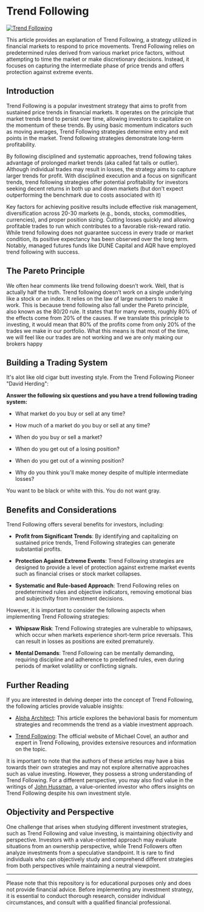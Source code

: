 # Trend Following

[![Trend Following](https://www.tradingview.com/x/V7ksrkps/)](https://www.tradingview.com/x/V7ksrkps/)

This article     provides an explanation of Trend Following, a strategy utilized in financial markets to respond to price movements. Trend Following relies on predetermined rules derived from various market price factors, without attempting to time the market or make discretionary decisions. Instead, it focuses on capturing the intermediate phase of price trends and offers protection against extreme events.

## Introduction

Trend Following is a popular investment strategy that aims to profit from sustained price trends in financial markets. It operates on the principle that market trends tend to persist over time, allowing investors to capitalize on the momentum of these trends. By using basic momentum indicators such as moving averages, Trend Following strategies determine entry and exit points in the market. Trend following strategies demonstrate long-term profitability.

By following disciplined and systematic approaches, trend following takes advantage of prolonged market trends (aka called fat tails or outlier). Although individual trades may result in losses, the strategy aims to capture larger trends for profit. With disciplined execution and a focus on significant trends, trend following strategies offer potential profitability for investors seeking decent returns in both up and down markets (but don't expect outperforming the benchmark due to costs associated with it)

Key factors for achieving positive results include effective risk management, diversification across 20-30 markets (e.g., bonds, stocks, commodities, currencies), and proper position sizing. Cutting losses quickly and allowing profitable trades to run which contributes to a favorable risk-reward ratio. While trend following does not guarantee success in every trade or market condition, its positive expectancy has been observed over the long term. Notably, managed futures funds like DUNE Capital and AQR have employed trend following with success.

## The Pareto Principle

We often hear comments like trend following doesn’t work. Well, that is actually half the truth. Trend following doesn’t work on a single underlying like a stock or an index. It relies on the law of large numbers to make it work. This is because trend following also fall under the Pareto principle, also known as the 80/20 rule. It states that for many events, roughly 80% of the effects come from 20% of the causes. If we translate this principle to investing, it would mean that 80% of the profits come from only 20% of the trades we make in our portfolio. What this means is that most of the time, we will feel like our trades are not working and we are only making our brokers happy

## Building a Trading System

It's alot like old cigar butt investing style. From the Trend Following Pioneer "David Herding":

**Answer the following six questions and you have a trend following trading system:**

- What market do you buy or sell at any time?

- How much of a market do you buy or sell at any time?

- When do you buy or sell a market?

- When do you get out of a losing position?

- When do you get out of a winning position?

- Why do you think you'll make money despite of multiple intermediate losses?

You want to be black or white with this. You do not want gray.

## Benefits and Considerations

Trend Following offers several benefits for investors, including:

- **Profit from Significant Trends**: By identifying and capitalizing on sustained price trends, Trend Following strategies can generate substantial profits.

- **Protection Against Extreme Events**: Trend Following strategies are designed to provide a level of protection against extreme market events such as financial crises or stock market collapses.

- **Systematic and Rule-based Approach**: Trend Following relies on predetermined rules and objective indicators, removing emotional bias and subjectivity from investment decisions.

However, it is important to consider the following aspects when implementing Trend Following strategies:

- **Whipsaw Risk**: Trend Following strategies are vulnerable to whipsaws, which occur when markets experience short-term price reversals. This can result in losses as positions are exited prematurely.

- **Mental Demands**: Trend Following can be mentally demanding, requiring discipline and adherence to predefined rules, even during periods of market volatility or conflicting signals.

## Further Reading

If you are interested in delving deeper into the concept of Trend Following, the following articles provide valuable insights:

- [Alpha Architect](https://alphaarchitect.com/2013/09/recommending-the-trend-a-behavioral-basis-for-momentum-strategies/): This article explores the behavioral basis for momentum strategies and recommends the trend as a viable investment approach.

- [Trend Following](https://www.trendfollowing.com/trend/): The official website of Michael Covel, an author and expert in Trend Following, provides extensive resources and information on the topic.

It is important to note that the authors of these articles may have a bias towards their own strategies and may not explore alternative approaches such as value investing. However, they possess a strong understanding of Trend Following. For a different perspective, you may also find value in the writings of [John Hussman](https://www.hussmanfunds.com/wmc/wmc120827.htm), a value-oriented investor who offers insights on Trend Following despite his own investment style.

## Objectivity and Perspective

One challenge that arises when studying different investment strategies, such as Trend Following and value investing, is maintaining objectivity and perspective. Investors with a value-oriented approach may evaluate situations from an ownership perspective, while Trend Followers often analyze investments from a speculative standpoint. It is rare to find individuals who can objectively study and comprehend different strategies from both perspectives while maintaining a neutral viewpoint.

---

Please note that this repository is for educational purposes only and does not provide financial advice. Before implementing any investment strategy, it is essential to conduct thorough research, consider individual circumstances, and consult with a qualified financial professional.
